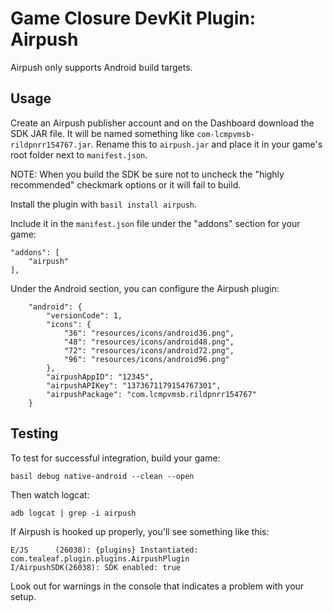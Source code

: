 # Game Closure DevKit Plugin: Airpush

Airpush only supports Android build targets.

## Usage

Create an Airpush publisher account and on the Dashboard download the SDK JAR file.  It will be named something like `com-lcmpvmsb-rildpnrr154767.jar`.  Rename this to `airpush.jar` and place it in your game's root folder next to `manifest.json`.

NOTE: When you build the SDK be sure not to uncheck the "highly recommended" checkmark options or it will fail to build.

Install the plugin with `basil install airpush`.

Include it in the `manifest.json` file under the "addons" section for your game:

~~~
"addons": [
	"airpush"
],
~~~

Under the Android section, you can configure the Airpush plugin:

~~~
	"android": {
		"versionCode": 1,
		"icons": {
			"36": "resources/icons/android36.png",
			"48": "resources/icons/android48.png",
			"72": "resources/icons/android72.png",
			"96": "resources/icons/android96.png"
		},
		"airpushAppID": "12345",
		"airpushAPIKey": "1373671179154767301",
		"airpushPackage": "com.lcmpvmsb.rildpnrr154767"
	}
~~~

## Testing

To test for successful integration, build your game:

~~~
basil debug native-android --clean --open
~~~

Then watch logcat:

~~~
adb logcat | grep -i airpush
~~~

If Airpush is hooked up properly, you'll see something like this:

~~~
E/JS      (26038): {plugins} Instantiated: com.tealeaf.plugin.plugins.AirpushPlugin
I/AirpushSDK(26038): SDK enabled: true
~~~

Look out for warnings in the console that indicates a problem with your setup.